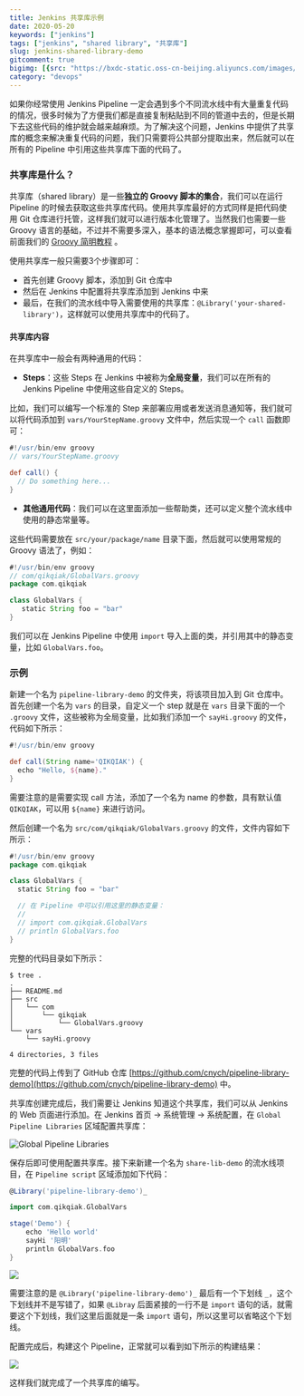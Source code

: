 ```yaml
---
title: Jenkins 共享库示例
date: 2020-05-20
keywords: ["jenkins"]
tags: ["jenkins", "shared library", "共享库"]
slug: jenkins-shared-library-demo
gitcomment: true
bigimg: [{src: "https://bxdc-static.oss-cn-beijing.aliyuncs.com/images/20200520190406.png", desc: "https://unsplash.com/photos/_dXcM3gFfh0"}]
category: "devops"
---
```

如果你经常使用 Jenkins Pipeline 一定会遇到多个不同流水线中有大量重复代码的情况，很多时候为了方便我们都是直接复制粘贴到不同的管道中去的，但是长期下去这些代码的维护就会越来越麻烦。为了解决这个问题，Jenkins 中提供了共享库的概念来解决重复代码的问题，我们只需要将公共部分提取出来，然后就可以在所有的 Pipeline 中引用这些共享库下面的代码了。

<!--more-->

### 共享库是什么？
共享库（shared library）是一些**独立的 Groovy 脚本的集合**，我们可以在运行 Pipeline 的时候去获取这些共享库代码。使用共享库最好的方式同样是把代码使用 Git 仓库进行托管，这样我们就可以进行版本化管理了。当然我们也需要一些  Groovy 语言的基础，不过并不需要多深入，基本的语法概念掌握即可，可以查看前面我们的 [Groovy 简明教程](/post/groovy-simple-tutorial/) 。

使用共享库一般只需要3个步骤即可：

* 首先创建 Groovy 脚本，添加到 Git 仓库中
* 然后在 Jenkins 中配置将共享库添加到 Jenkins 中来
* 最后，在我们的流水线中导入需要使用的共享库：`@Library('your-shared-library')`，这样就可以使用共享库中的代码了。

#### 共享库内容
在共享库中一般会有两种通用的代码：

* **Steps**：这些 Steps 在 Jenkins 中被称为**全局变量**，我们可以在所有的 Jenkins Pipeline 中使用这些自定义的 Steps。

比如，我们可以编写一个标准的 Step 来部署应用或者发送消息通知等，我们就可以将代码添加到 `vars/YourStepName.groovy` 文件中，然后实现一个 `call` 函数即可：
```groovy
#!/usr/bin/env groovy
// vars/YourStepName.groovy

def call() {
  // Do something here...
}
```

* **其他通用代码**：我们可以在这里面添加一些帮助类，还可以定义整个流水线中使用的静态常量等。

这些代码需要放在 `src/your/package/name` 目录下面，然后就可以使用常规的 Groovy 语法了，例如：
```groovy
#!/usr/bin/env groovy
// com/qikqiak/GlobalVars.groovy
package com.qikqiak

class GlobalVars {
   static String foo = "bar"
}
```

我们可以在 Jenkins Pipeline 中使用 `import` 导入上面的类，并引用其中的静态变量，比如 `GlobalVars.foo`。
<!--adsense-text-->
### 示例
新建一个名为 `pipeline-library-demo` 的文件夹，将该项目加入到 Git 仓库中。首先创建一个名为 `vars` 的目录，自定义一个 step 就是在 `vars` 目录下面的一个 `.groovy` 文件，这些被称为全局变量，比如我们添加一个 `sayHi.groovy` 的文件，代码如下所示：
```groovy
#!/usr/bin/env groovy

def call(String name='QIKQIAK') {
  echo "Hello, ${name}."
}
```

需要注意的是需要实现 call 方法，添加了一个名为 name 的参数，具有默认值 `QIKQIAK`，可以用 `${name}` 来进行访问。

然后创建一个名为 `src/com/qikqiak/GlobalVars.groovy` 的文件，文件内容如下所示：
```groovy
#!/usr/bin/env groovy
package com.qikqiak

class GlobalVars {
  static String foo = "bar"

  // 在 Pipeline 中可以引用这里的静态变量：
  // 
  // import com.qikqiak.GlobalVars
  // println GlobalVars.foo
}
```

完整的代码目录如下所示：
```shell
$ tree .
.
├── README.md
├── src
│   └── com
│       └── qikqiak
│           └── GlobalVars.groovy
└── vars
    └── sayHi.groovy

4 directories, 3 files
```

完整的代码上传到了 GitHub 仓库 [https://github.com/cnych/pipeline-library-demo](https://github.com/cnych/pipeline-library-demo) 中。

共享库创建完成后，我们需要让 Jenkins 知道这个共享库，我们可以从 Jenkins 的 Web 页面进行添加。在 Jenkins 首页 -> 系统管理 -> 系统配置，在 `Global Pipeline Libraries` 区域配置共享库：

![Global Pipeline Libraries](https://bxdc-static.oss-cn-beijing.aliyuncs.com/images/20200520174843.png)

保存后即可使用配置共享库。接下来新建一个名为 `share-lib-demo` 的流水线项目，在 `Pipeline script` 区域添加如下代码：
```groovy
@Library('pipeline-library-demo')_

import com.qikqiak.GlobalVars

stage('Demo') {
    echo 'Hello world'
    sayHi '阳明'
    println GlobalVars.foo
}
```

![](https://bxdc-static.oss-cn-beijing.aliyuncs.com/images/20200520175022.png)


需要注意的是 `@Library('pipeline-library-demo')_` 最后有一个下划线 `_`，这个下划线并不是写错了，如果 `@Libray` 后面紧接的一行不是 `import` 语句的话，就需要这个下划线，我们这里后面就是一条 `import` 语句，所以这里可以省略这个下划线。

配置完成后，构建这个 Pipeline，正常就可以看到如下所示的构建结果：

![](https://bxdc-static.oss-cn-beijing.aliyuncs.com/images/20200520175509.png)

这样我们就完成了一个共享库的编写。

<!--adsense-self-->
